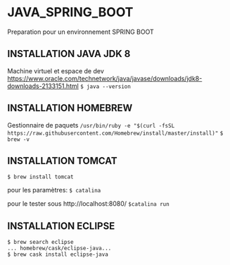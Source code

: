 # JAVA_SPRING_BOOT
Preparation pour un environnement SPRING BOOT

## INSTALLATION JAVA JDK 8
Machine virtuel et espace de dev
https://www.oracle.com/technetwork/java/javase/downloads/jdk8-downloads-2133151.html
```$ java --version```

## INSTALLATION HOMEBREW
Gestionnaire de paquets
```/usr/bin/ruby -e "$(curl -fsSL https://raw.githubusercontent.com/Homebrew/install/master/install)"```
```$ brew -v```


## INSTALLATION TOMCAT
```$ brew install tomcat```

pour les paramètres:
```$ catalina```

pour le tester sous http://localhost:8080/
```$catalina run```

## INSTALLATION ECLIPSE
```
$ brew search eclipse
... homebrew/cask/eclipse-java...
$ brew cask install eclipse-java
```

